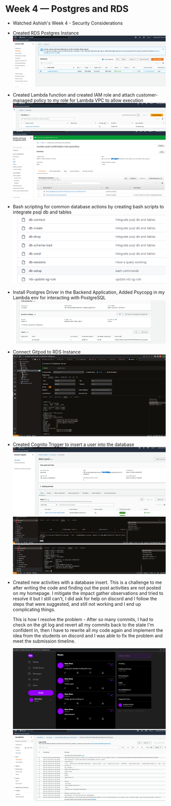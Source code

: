 # Week 4 — Postgres and RDS

- Watched Ashish's Week 4 - Security Considerations

- Created RDS Postgres Instance
  ![](assets/RDS-Postgres-Instance.png)
  
- Created Lambda function and created IAM role and attach customer-managed policy to my role for Lambda VPC to allow execution
  ![](assets/Lambda-Functions.png)
  ![](assets/Lambda-VPC-Role.png)

- Bash scripting for common database actions by creating bash scripts to integrate psql db and tables
  ![](assets/Bash-Scripts.png)

- Install Postgres Driver in the Backend Application, Added Psycopg in my Lambda env for interacting with PostgreSQL 
  ![](assets/Postgress-Psycopg2.png)

- Connect Gitpod to RDS Instance
  ![](assets/Gitpod-To-RDSInstance.png)

- Created Cognito Trigger to insert a user into the database
  ![](assets/Cognito-users.png)
  ![](assets/Insert-user-db.png)
  ![](assets/Insert-users-intoDB.png)
  

- Created new activities with a database insert. This is a challenge to me after writing the code and finding out the post activities are not posted on my homepage. I     mitigate the impact gather observations and tried to resolve it but I still can't, I did ask for help on discord and I follow the steps that were suggested, and still   not working and I end up complicating things. 

  This is how I resolve the problem - After so many commits, I had to check on the git log and revert all my commits back to the state I'm confident in, then I have to     rewrite all my code again and implement the idea from the students on discord and I was able to fix the problem and meet the submission timeline.
  
  ![](assets/Create-New-Activities.png)
  ![](assets/CloudWatch-Log-Groups.png)
